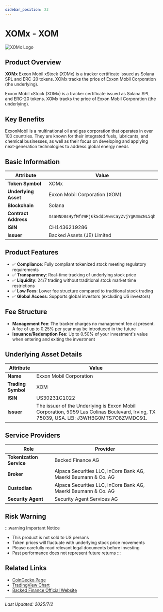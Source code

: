 ```yaml
---
sidebar_position: 23
---
```


# XOMx - XOM

![XOMx Logo](/img/tokens/xomx.svg)

## Product Overview

**XOMx** Exxon Mobil xStock (XOMx) is a tracker certificate issued as Solana SPL and ERC-20 tokens. XOMx tracks the price of Exxon Mobil Corporation (the underlying).

Exxon Mobil xStock (XOMx) is a tracker certificate issued as Solana SPL and ERC-20 tokens. XOMx tracks the price of Exxon Mobil Corporation (the underlying).

## Key Benefits

ExxonMobil is a multinational oil and gas corporation that operates in over 100 countries. They are known for their integrated fuels, lubricants, and chemical businesses, as well as their focus on developing and applying next-generation technologies to address global energy needs

## Basic Information

| Attribute | Value |
|------|----|
| **Token Symbol** | XOMx |
| **Underlying Asset** | Exxon Mobil Corporation (XOM) |
| **Blockchain** | Solana |
| **Contract Address** | `XsaHND8sHyfMfsWPj6kSdd5VwvCayZvjYgKmmcNL5qh` |
| **ISIN** | CH1436219286 |
| **Issuer** | Backed Assets (JE) Limited |

## Product Features

- ✅ **Compliance**: Fully compliant tokenized stock meeting regulatory requirements
- ✅ **Transparency**: Real-time tracking of underlying stock price
- ✅ **Liquidity**: 24/7 trading without traditional stock market time restrictions
- ✅ **Low Fees**: Lower fee structure compared to traditional stock trading
- ✅ **Global Access**: Supports global investors (excluding US investors)

## Fee Structure

- **Management Fee**: The tracker charges no management fee at present. A fee of up to 0.25% per year may be introduced in the future
- **Issuance/Redemption Fee**: Up to 0.50% of your investment's value when entering and exiting the investment

## Underlying Asset Details

| Attribute | Value |
|------|----|
| **Name** | Exxon Mobil Corporation |
| **Trading Symbol** | XOM |
| **ISIN** | US30231G1022 |
| **Issuer** | The issuer of the Underlying is Exxon Mobil Corporation, 5959 Las Colinas Boulevard, Irving, TX 75039, USA. LEI: J3WHBG0MTS7O8ZVMDC91. |

## Service Providers

| Role | Provider |
|------|----|
| **Tokenization Service** | Backed Finance AG |
| **Broker** | Alpaca Securities LLC, InCore Bank AG, Maerki Baumann & Co. AG |
| **Custodian** | Alpaca Securities LLC, InCore Bank AG, Maerki Baumann & Co. AG |
| **Security Agent** | Security Agent Services AG |

## Risk Warning

:::warning Important Notice
- This product is not sold to US persons
- Token prices will fluctuate with underlying stock price movements
- Please carefully read relevant legal documents before investing
- Past performance does not represent future returns
:::

## Related Links

- [CoinGecko Page](https://www.coingecko.com/)
- [TradingView Chart](https://www.tradingview.com/)
- [Backed Finance Official Website](https://backed.fi/)

---

*Last Updated: 2025/7/2*
